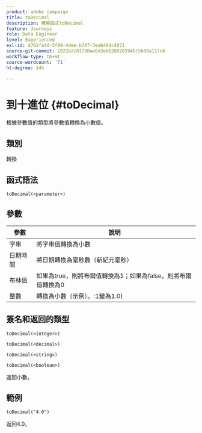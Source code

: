 ```yaml
---
product: adobe campaign
title: toDecimal
description: 瞭解函式toDecimal
feature: Journeys
role: Data Engineer
level: Experienced
exl-id: d761fa4d-5f99-4dee-b747-3eab464c4071
source-git-commit: 2022b2c81738ae6d3e66280265948c5b88a117c8
workflow-type: tm+mt
source-wordcount: '71'
ht-degree: 14%

---
```


# 到十進位 {#toDecimal}

根據參數值的類型將參數值轉換為小數值。

## 類別

轉換

## 函式語法

`toDecimal(<parameter>)`

## 參數

| 參數 | 說明 |
|--- |--- |
| 字串 | 將字串值轉換為小數 |
| 日期時間 | 將日期轉換為毫秒數（新紀元毫秒） |
| 布林值 | 如果為true，則將布爾值轉換為1；如果為false，則將布爾值轉換為0 |
| 整數 | 轉換為小數（示例）。:1變為1.0) |

## 簽名和返回的類型

`toDecimal(<integer>)`

`toDecimal(<decimal>)`

`toDecimal(<string>)`

`toDecimal(<boolean>)`

返回小數。

## 範例

`toDecimal("4.0")`

返回4.0。
